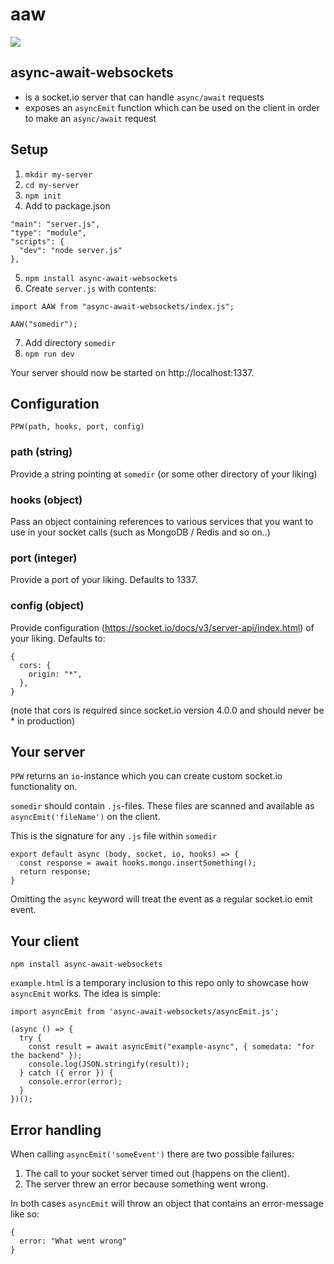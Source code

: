 # aaw

![](https://wallpaperaccess.com/full/374183.jpg)

## async-await-websockets

- is a socket.io server that can handle `async/await` requests
- exposes an `asyncEmit` function which can be used on the client in order to make an `async/await` request

## Setup

1. `mkdir my-server`
2. `cd my-server`
3. `npm init`
4. Add to package.json

```
"main": "server.js",
"type": "module",
"scripts": {
  "dev": "node server.js"
},
```

5. `npm install async-await-websockets`
6. Create `server.js` with contents:

```
import AAW from "async-await-websockets/index.js";

AAW("somedir");
```

7. Add directory `somedir`
8. `npm run dev`

Your server should now be started on http://localhost:1337.

## Configuration

`PPW(path, hooks, port, config)`

### path (string)

Provide a string pointing at `somedir` (or some other directory of your liking)

### hooks (object)

Pass an object containing references to various services that you want to use in your socket calls (such as MongoDB / Redis and so on..)

### port (integer)

Provide a port of your liking. Defaults to 1337.

### config (object)

Provide configuration (https://socket.io/docs/v3/server-api/index.html) of your liking. Defaults to:

```
{
  cors: {
    origin: "*",
  },
}
```

(note that cors is required since socket.io version 4.0.0 and should never be \* in production)

## Your server

`PPW` returns an `io`-instance which you can create custom socket.io functionality on.

`somedir` should contain `.js`-files. These files are scanned and available as `asyncEmit('fileName')` on the client.

This is the signature for any `.js` file within `somedir`

```
export default async (body, socket, io, hooks) => {
  const response = await hooks.mongo.insertSomething();
  return response;
}
```

Omitting the `async` keyword will treat the event as a regular socket.io emit event.

## Your client

`npm install async-await-websockets`

`example.html` is a temporary inclusion to this repo only to showcase how `asyncEmit` works. The idea is simple:

```
import asyncEmit from 'async-await-websockets/asyncEmit.js';

(async () => {
  try {
    const result = await asyncEmit("example-async", { somedata: "for the backend" });
    console.log(JSON.stringify(result));
  } catch ({ error }) {
    console.error(error);
  }
})();
```

## Error handling

When calling `asyncEmit('someEvent')` there are two possible failures:

1. The call to your socket server timed out (happens on the client).
2. The server threw an error because something went wrong.

In both cases `asyncEmit` will throw an object that contains an error-message like so:

```
{
  error: "What went wrong"
}
```
